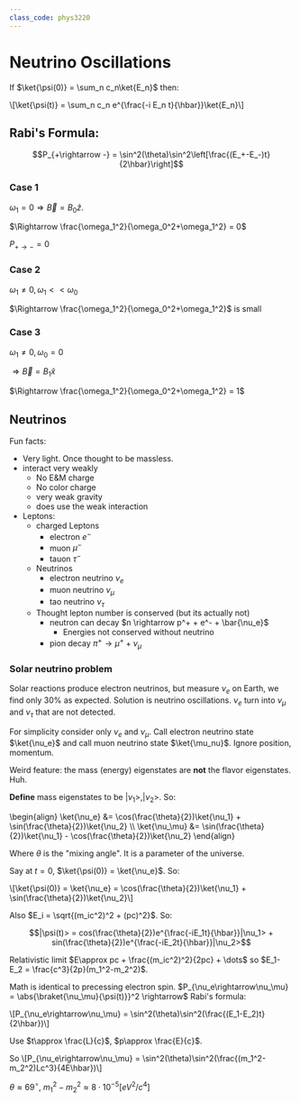 ```yaml
---
class_code: phys3220
---
```

# Neutrino Oscillations

If $\ket{\psi(0)} = \sum_n c_n\ket{E_n}$ then:

\\[\ket{\psi(t)} = \sum_n c_n e^{\frac{-i E_n t}{\hbar}}\ket{E_n}\\]

## Rabi's Formula:

$$P_{+\rightarrow -} = \sin^2(\theta)\sin^2\left[\frac{(E_+-E_-)t}{2\hbar}\right]$$

### Case 1

$\omega_1 = 0 \Rightarrow \vec{B} = B_0\hat{z}$.

$\Rightarrow \frac{\omega_1^2}{\omega_0^2+\omega_1^2} = 0$

$P_{+\rightarrow-} = 0$

### Case 2

$\omega_1 \neq 0, \omega_1 << \omega_0$

$\Rightarrow \frac{\omega_1^2}{\omega_0^2+\omega_1^2}$ is small

### Case 3

$\omega_1 \neq 0, \omega_0 = 0$

$\Rightarrow \vec{B} = B_1\hat{x}$

$\Rightarrow \frac{\omega_1^2}{\omega_0^2+\omega_1^2} = 1$

## Neutrinos

Fun facts:

- Very light. Once thought to be massless.
- interact very weakly
  - No E&M charge
  - No color charge
  - very weak gravity
  - does use the weak interaction
- Leptons:
  - charged Leptons
    - electron $e^-$
    - muon $\mu^-$
    - tauon $\tau^-$
  - Neutrinos
    - electron neutrino $\nu_e$
    - muon neutrino $\nu_\mu$
    - tao neutrino $\nu_\tau$
  - Thought lepton number is conserved (but its actually not)
    - neutron can decay $n \rightarrow p^+ + e^- + \bar{\nu_e}$
      - Energies not conserved without neutrino
    - pion decay $\pi^+ \rightarrow \mu^+ + \nu_\mu$

### Solar neutrino problem

Solar reactions produce electron neutrinos, but measure $\nu_e$ on Earth, we find only 30% as expected. Solution is neutrino oscillations. $\nu_e$ turn into $\nu_\mu$ and $\nu_\tau$ that are not detected.

For simplicity consider only $\nu_e$ and $\nu_\mu$. Call electron neutrino state $\ket{\nu_e}$ and call muon neutrino state $\ket{\mu_nu}$. Ignore position, momentum.

Weird feature: the mass (energy) eigenstates are __not__ the flavor eigenstates. Huh.

__Define__ mass eigenstates to be $|\nu_1>, |\nu_2>$. So:

\begin{align}
\ket{\nu_e} &= \cos(\frac{\theta}{2})\ket{\nu_1} + \sin(\frac{\theta}{2})\ket{\nu_2} \\\ 
\ket{\nu_\mu} &= \sin(\frac{\theta}{2})\ket{\nu_1} - \cos(\frac{\theta}{2})\ket{\nu_2}
\end{align}

Where $\theta$ is the "mixing angle". It is a parameter of the universe.

Say at $t=0$, $\ket{\psi(0)} = \ket{\nu_e}$. So:

\\[\ket{\psi(0)} = \ket{\nu_e} = \cos(\frac{\theta}{2})\ket{\nu_1} + \sin(\frac{\theta}{2})\ket{\nu_2}\\]

Also $E_i = \sqrt{(m_ic^2)^2 + (pc)^2}$. So:

$$|\psi(t)> = cos(\frac{\theta}{2})e^{\frac{-iE_1t}{\hbar}}|\nu_1> + sin(\frac{\theta}{2})e^{\frac{-iE_2t}{\hbar}}|\nu_2>$$

Relativistic limit $E\approx pc + \frac{(m_ic^2)^2}{2pc} + \dots$ so $E_1-E_2 = \frac{c^3}{2p}(m_1^2-m_2^2)$.

Math is identical to precessing electron spin. $P_{\nu_e\rightarrow\nu_\mu} = \abs{\braket{\nu_\mu}{\psi(t)}}^2 \rightarrow$ Rabi's formula:

\\[P_{\nu_e\rightarrow\nu_\mu} = \sin^2(\theta)\sin^2(\frac{(E_1-E_2)t}{2\hbar})\\]

Use $t\approx \frac{L}{c}$, $p\approx \frac{E}{c}$.

So \\[P_{\nu_e\rightarrow\nu_\mu} = \sin^2(\theta)\sin^2(\frac{(m_1^2-m_2^2)Lc^3}{4E\hbar})\\]

$\theta\approx 69^\circ$, $m_1^2-m_2^2\approx 8\cdot 10^{-5}[eV^2/c^4]$
